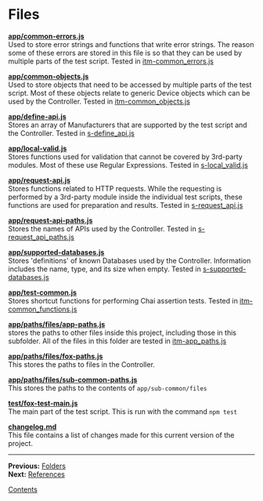 # Files

**[app/common-errors.js](../app/common-errors.js)**  
Used to store error strings and functions that write error strings. The reason some of these errors are stored in this file is so that they can be used by multiple parts of the test script. Tested in [itm-common_errors.js](../test-parts/part-a-common_data/items/itm-common_errors.js)

**[app/common-objects.js](../app/common-objects.js)**  
Used to store objects that need to be accessed by multiple parts of the test script. Most of these objects relate to generic Device objects which can be used by the Controller. Tested in [itm-common_objects.js](../test-parts/part-a-common_data/items/itm-common_objects.js)

**[app/define-api.js](../app/define-api.js)**  
Stores an array of Manufacturers that are supported by the test script and the Controller. Tested in [s-define_api.js](../test-parts/part-c-internal_scripts/scripts/s-define_api.js)

**[app/local-valid.js](../app/local-valid.js)**  
Stores functions used for validation that cannot be covered by 3rd-party modules. Most of these use Regular Expressions. Tested in [s-local_valid.js](../test-parts/part-c-internal_scripts/scripts/s-local_valid.js)

**[app/request-api.js](../app/request-api.js)**  
Stores functions related to HTTP requests. While the requesting is performed by a 3rd-party module inside the individual test scripts, these functions are used for preparation and results. Tested in [s-request_api.js](../test-parts/part-c-internal_scripts/scripts/s-request_api.js)

**[app/request-api-paths.js](../app/request-api-paths.js)**  
Stores the names of APIs used by the Controller. Tested in [s-request_api_paths.js](../test-parts/part-c-internal_scripts/scripts/s-request_api_paths.js)

**[app/supported-databases.js](../app/supported-databases.js)**  
Stores 'definitions' of known Databases used by the Controller. Information includes the name, type, and its size when empty. Tested in [s-supported-databases.js](../test-parts/part-c-internal_scripts/scripts/s-supported-databases.js)

**[app/test-common.js](../app/test-common.js)**  
Stores shortcut functions for performing Chai assertion tests. Tested in [itm-common_functions.js](../test-parts/part-a-common_data/items/itm-common_functions.js)

**[app/paths/files/app-paths.js](../app/paths/files/app-paths.js)**  
stores the paths to other files inside this project, including those in this subfolder. All of the files in this folder are tested in [itm-app_paths.js](../test-parts/part-a-common_data/items/itm-app_paths.js)

**[app/paths/files/fox-paths.js](../app/paths/files/fox-paths.js)**  
This stores the paths to files in the Controller.

**[app/paths/files/sub-common-paths.js](../app/paths/files/sub-common-paths.js)**  
This stores the paths to the contents of `app/sub-common/files`

**[test/fox-test-main.js](../test/fox-test-main.js)**  
The main part of the test script. This is run with the command `npm test`

**[changelog.md](../changelog.md)**  
This file contains a list of changes made for this current version of the project.

---

**Previous:** [Folders](./folders.md)  
**Next:** [References](./references.md)

[Contents](./readme.md)

